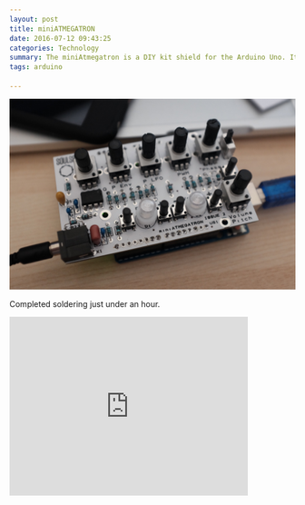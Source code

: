 ```yaml
---
layout: post
title: miniATMEGATRON
date: 2016-07-12 09:43:25
categories: Technology
summary: The miniAtmegatron is a DIY kit shield for the Arduino Uno. It turns the Uno into an 8-bit synthesizer with an audio engine based on the Atmegatron.
tags: arduino 

---
```


![](/images/mini/1.jpg)

Completed soldering just under an hour.

<iframe width="420" height="315" src="https://vimeo.com/174713347" frameborder="0" allowfullscreen></iframe>